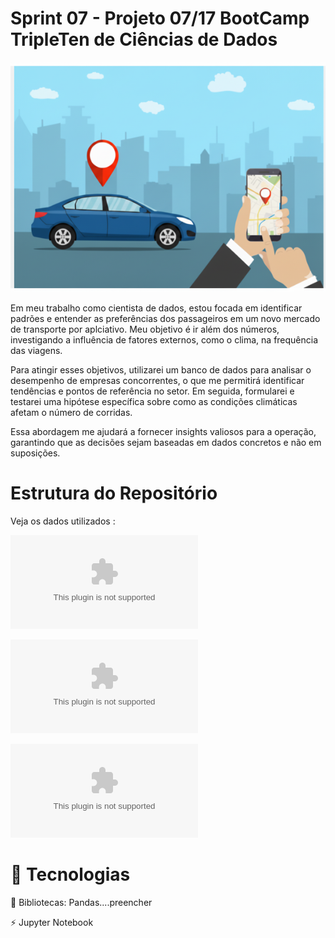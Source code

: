 # Sprint 07 - Projeto 07/17   BootCamp TripleTen de Ciências de Dados

![Ilustração de um celular com aplicativo de transporte](https://github.com/Angelaidt/Sprint-07---An-lise-para-empresa-de-aplicativos-de-carro-/blob/main/Imagem%20II%20-%20Aplicativo%20de%20carro.png)

Em meu trabalho como cientista de dados, estou focada em identificar padrões e entender as preferências dos passageiros em um novo mercado de transporte por aplciativo. Meu objetivo é ir além dos números, investigando a influência de fatores externos, como o clima, na frequência das viagens.

Para atingir esses objetivos, utilizarei um banco de dados para analisar o desempenho de empresas concorrentes, o que me permitirá identificar tendências e pontos de referência no setor. Em seguida, formularei e testarei uma hipótese específica sobre como as condições climáticas afetam o número de corridas.

Essa abordagem me ajudará a fornecer insights valiosos para a operação, garantindo que as decisões sejam baseadas em dados concretos e não em suposições.


# Estrutura do Repositório
Veja os dados utilizados : 

![Dados Sprint 07 - arquivo I CSV](https://github.com/Angelaidt/Sprint-07-Analise-App-Transporte/blob/main/sprint07-arquivo-I.csv
)

![Dados Sprint 07 - arquivo II CSV](https://github.com/Angelaidt/Sprint-07-Analise-App-Transporte/blob/main/sprint07-arquivo-II.csv)

![Dados Sprint 07 - arquivo III CSV](https://github.com/Angelaidt/Sprint-07-Analise-App-Transporte/blob/main/sprint07-arquivo-III.csv)


# 🚀 Tecnologias
📄 Bibliotecas: Pandas....preencher

⚡️ Jupyter Notebook
